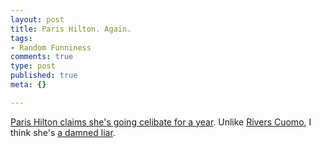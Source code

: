 ```yaml
--- 
layout: post
title: Paris Hilton. Again.
tags: 
- Random Funniness
comments: true
type: post
published: true
meta: {}

---
```

<a href="http://www.msnbc.msn.com/id/14210469/">Paris Hilton claims she's going celibate for a year</a>. Unlike <a href="http://music.aol.com/artists/aim_celebrity_interview/weezer">Rivers Cuomo</a>, I think she's <a href="http://www.thesuperficial.com/mt/mt-search.cgi?IncludeBlogs=1&search=paris+hilton">a damned liar</a>.
